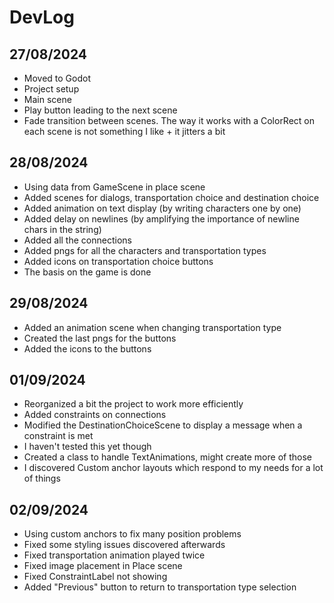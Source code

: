 # DevLog

## 27/08/2024

- Moved to Godot
- Project setup
- Main scene
- Play button leading to the next scene
- Fade transition between scenes. The way it works with a ColorRect on each scene is not something I like + it jitters a bit

## 28/08/2024

- Using data from GameScene in place scene
- Added scenes for dialogs, transportation choice and destination choice
- Added animation on text display (by writing characters one by one)
- Added delay on newlines (by amplifying the importance of newline chars in the string)
- Added all the connections
- Added pngs for all the characters and transportation types
- Added icons on transportation choice buttons
- The basis on the game is done

## 29/08/2024

- Added an animation scene when changing transportation type
- Created the last pngs for the buttons
- Added the icons to the buttons

## 01/09/2024

- Reorganized a bit the project to work more efficiently
- Added constraints on connections
- Modified the DestinationChoiceScene to display a message when a constraint is met
- I haven't tested this yet though
- Created a class to handle TextAnimations, might create more of those
- I discovered Custom anchor layouts which respond to my needs for a lot of things

## 02/09/2024

- Using custom anchors to fix many position problems
- Fixed some styling issues discovered afterwards
- Fixed transportation animation played twice
- Fixed image placement in Place scene
- Fixed ConstraintLabel not showing
- Added "Previous" button to return to transportation type selection